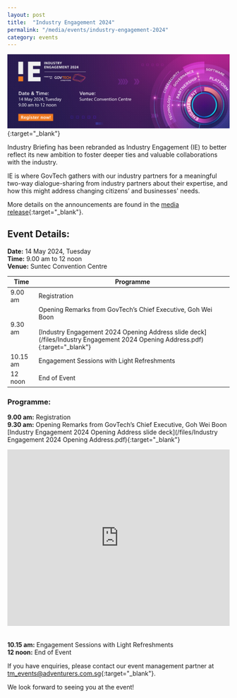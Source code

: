 ```yaml
---
layout: post
title:  "Industry Engagement 2024"
permalink: "/media/events/industry-engagement-2024"
category: events
---
```


[![GovTech Industry Engagement 2024](/images/media/events/GovTech_IE2024_EventsPageBanner_V5.png)](https://go.gov.sg/ie2024-reg){:target="_blank"}

Industry Briefing has been rebranded as Industry Engagement (IE) to better reflect its new ambition to foster deeper ties and valuable collaborations with the industry. 

IE is where GovTech gathers with our industry partners for a meaningful two-way dialogue-sharing from industry partners about their expertise, and how this might address changing citizens’ and businesses' needs.

More details on the announcements are found in the [media release](https://www.tech.gov.sg/media/media-releases/2024-05-14-government-ict-procurement-opportunities-in-fy24){:target="_blank"}.

## Event Details:
**Date:** 14 May 2024, Tuesday
<br>**Time:** 9.00 am to 12 noon
<br>**Venue:** Suntec Convention Centre

| Time | Programme |
| ----------- | ----------- |
| 9.00 am  | Registration |
| 9.30 am  | Opening Remarks from GovTech’s Chief Executive, Goh Wei Boon<br><br>[Industry Engagement 2024 Opening Address slide deck](/files/Industry Engagement 2024 Opening Address.pdf){:target="_blank"} |
| 10.15 am | Engagement Sessions with Light Refreshments |
| 12 noon  | End of Event |

### Programme:

**9.00 am:** Registration
<br>**9.30 am:** Opening Remarks from GovTech’s Chief Executive, Goh Wei Boon
<br>[Industry Engagement 2024 Opening Address slide deck](/files/Industry Engagement 2024 Opening Address.pdf){:target="_blank"}

<iframe style="max-width: 100%;" width="100%" height="400" src="https://www.youtube.com/embed/aEgsYHFy1CQ?si=R4W_Uwk86dp69wMk" title="YouTube video player" frameborder="0" allow="accelerometer; autoplay; clipboard-write; encrypted-media; gyroscope; picture-in-picture" allowfullscreen></iframe>

<br>**10.15 am:** Engagement Sessions with Light Refreshments
<br>**12 noon:** End of Event

If you have enquiries, please contact our event management partner at <tm_events@adventurers.com.sg>{:target="_blank"}.

We look forward to seeing you at the event!
